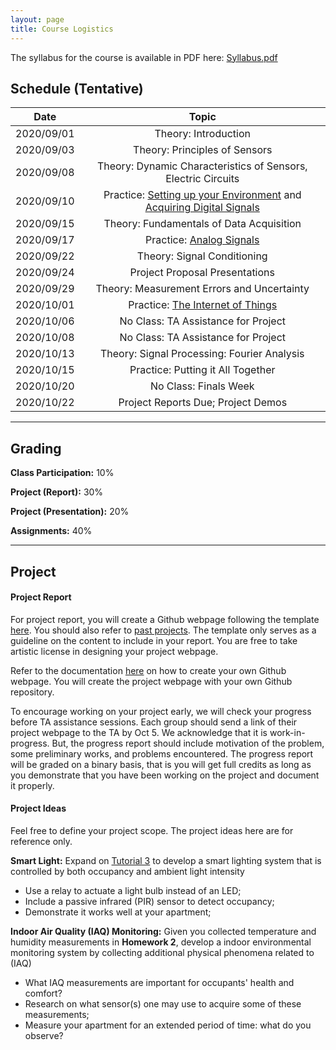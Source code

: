 ```yaml
---
layout: page
title: Course Logistics
---
```


The syllabus for the course is available in PDF here: [Syllabus.pdf](/12740/assets/syllabus_F20.pdf)

## Schedule (Tentative)

| **Date**      | **Topic**     |
| ------------- |:----------------------------:| 
| 2020/09/01    | Theory: Introduction|       
| 2020/09/03    | Theory: Principles of Sensors    |
| 2020/09/08    | Theory: Dynamic Characteristics of Sensors, Electric Circuits|       
| 2020/09/10    | Practice: [Setting up your Environment](/12740/tutorials/get-started.html) and [Acquiring Digital Signals](/12740/tutorials/first-sensor.html)|
| 2020/09/15    | Theory: Fundamentals of Data Acquisition|       
| 2020/09/17    | Practice: [Analog Signals](/12740/tutorials/adc.html)   |
| 2020/09/22    | Theory: Signal Conditioning|       
| 2020/09/24    | Project Proposal Presentations  |
| 2020/09/29    | Theory: Measurement Errors and Uncertainty|       
| 2020/10/01    | Practice: [The Internet of Things](/12740/tutorials/openchirp.html)   |
| 2020/10/06    | No Class: TA Assistance for Project|       
| 2020/10/08    | No Class: TA Assistance for Project |
| 2020/10/13    | Theory: Signal Processing: Fourier Analysis|       
| 2020/10/15    | Practice: Putting it All Together |
| 2020/10/20    | No Class: Finals Week|       
| 2020/10/22    | Project Reports Due; Project Demos |

***

## Grading 

**Class Participation:** 10%

**Project (Report):** 30%

**Project (Presentation):** 20%

**Assignments:** 40%


***
## Project

#### Project Report
For project report, you will create a Github webpage following the template [here](/12740/tutorials/template.html). You should also refer to [past projects](http://wiki.marioberges.com/courses/12-740/index.php?title=Main_Page). The template only serves as a guideline on the content to include in your report. You are free to take artistic license in designing your project webpage.

Refer to the documentation [here](https://pages.github.com) on how to create your own Github webpage. You will create the project webpage with your own Github repository. 

To encourage working on your project early, we will check your progress before TA assistance sessions. Each group should send a link of their project webpage to the TA by Oct 5. We acknowledge that it is work-in-progress. But, the progress report should include motivation of the problem, some preliminary works, and problems encountered. The progress report will be graded on a binary basis, that is you will get full credits as long as you demonstrate that you have been working on the project and document it properly.  

#### Project Ideas
Feel free to define your project scope. The project ideas here are for reference only. 

**Smart Light:** Expand on [Tutorial 3](/12740/tutorials/adc.html) to develop a smart lighting system that is controlled by both occupancy and ambient light intensity
 - Use a relay to actuate a light bulb instead of an LED; 
 - Include a passive infrared (PIR) sensor to detect occupancy;
 - Demonstrate it works well at your apartment; 
 
**Indoor Air Quality (IAQ) Monitoring:** Given you collected temperature and humidity measurements in **Homework 2**, develop a indoor environmental monitoring system by collecting additional physical phenomena related to (IAQ) 

- What IAQ measurements are important for occupants' health and comfort? 
- Research on what sensor(s) one may use to acquire some of these measurements; 
- Measure your apartment for an extended period of time: what do you observe?



